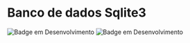 # Banco de dados Sqlite3
![Badge em Desenvolvimento](http://img.shields.io/static/v1?label=STATUS&message=CONCLUIDO&color=&2ecc71&style=for-the-badge)
![Badge em Desenvolvimento](http://img.shields.io/static/v1?label=NODE.JS&message=FRAMEWORK&color=&2ecc71&style=for-the-badge)

